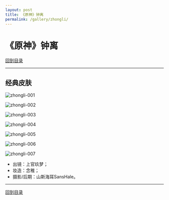 ```yaml
---
layout: post
title: 《原神》钟离
permalink: /gallery/zhongli/
---
```


# 《原神》钟离

[回到目录](../)

---

## 经典皮肤

![zhongli-001](classic/zhongli-001.jpg)

![zhongli-002](classic/zhongli-002.jpg)

![zhongli-003](classic/zhongli-003.jpg)

![zhongli-004](classic/zhongli-004.jpg)

![zhongli-005](classic/zhongli-005.jpg)

![zhongli-006](classic/zhongli-006.jpg)

![zhongli-007](classic/zhongli-007.jpg)

- 出镜：上官玖梦；
- 妆造：念稚；
- 摄影/后期：山斯海耳SansHale。

---

[回到目录](../)